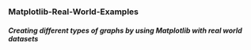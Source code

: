 ### Matplotlib-Real-World-Examples

##### Creating different types of graphs by using Matplotlib with real world datasets
